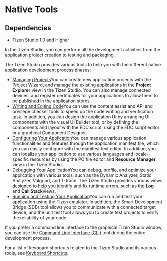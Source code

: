 # Native Tools
## Dependencies

- Tizen Studio 1.0 and Higher


In the Tizen Studio, you can perform all the development activities from the application project creation to testing and packaging.

The Tizen Studio provides various tools to help you with the different native application development process phases:

- [Managing Projects](cover-project-mgmt-n.md)You can create new application projects with the Project Wizard, and manage the existing applications in the **Project Explorer** view in the Tizen Studio. You can also manage connected devices, and register certificates for your applications to allow them to be published in the application stores.
- [Writing and Editing Code](cover-code-n.md)You can use the content assist and API and privilege checker tools to speed up the code writing and verification task. In addition, you can design the application UI by arranging UI components with the visual UI Builder tool, or by defining the components and layout with the EDC script, using the EDC script editor or a graphical Component Designer.
- [Configuring Your Application](cover-configure-n.md)You can manage various application functionalities and features through the application manifest file, which you can easily configure with the manifest text editor. In addition, you can localize your application to use various languages and locale-specific resources by using the PO file editor and **Resource Manager** view in the Tizen Studio.
- [Debugging Your Application](cover-debug-n.md)You can debug, profile, and optimize your application with various tools, such as the Dynamic Analyzer, Static Analyzer, Valgrind, and T-trace. The Tizen Studio provides various views designed to help you identify and fix runtime errors, such as the **Log** and **Call Stack**views.
- [Running and Testing Your Application](cover-run-test-n.md)You can run and test your application using the Tizen emulator. In addition, the Smart Development Bridge (SDB) tool allows you to communicate with a connected target device, and the unit test tool allows you to create test projects to verify the reliability of your code.

If you prefer a command line interface to the graphical Tizen Studio window, you can use the [Command Line Interface (CLI)](../common-tools/command-line-interface.md) tool during the entire development process.

For a list of keyboard shortcuts related to the Tizen Studio and its various tools, see [Keyboard Shortcuts](../common-tools/keyboard-shortcuts.md).